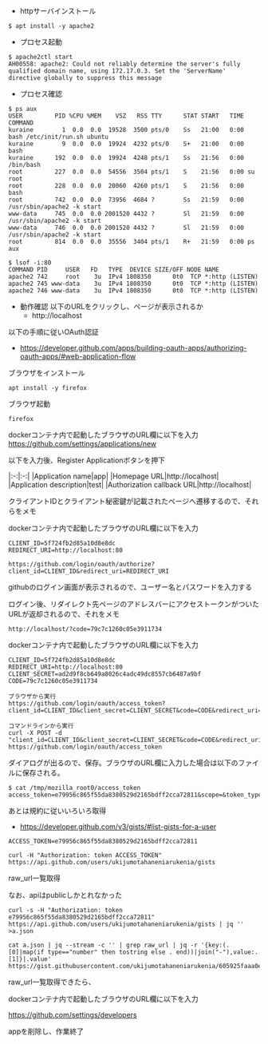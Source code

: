 - httpサーバインストール


```
$ apt install -y apache2
```

- プロセス起動

```
$ apache2ctl start
AH00558: apache2: Could not reliably determine the server's fully qualified domain name, using 172.17.0.3. Set the 'ServerName' directive globally to suppress this message
```

- プロセス確認

```
$ ps aux
USER         PID %CPU %MEM    VSZ   RSS TTY      STAT START   TIME COMMAND
kuraine        1  0.0  0.0  19528  3500 pts/0    Ss   21:00   0:00 bash /etc/init/run.sh ubuntu
kuraine        9  0.0  0.0  19924  4232 pts/0    S+   21:00   0:00 bash
kuraine      192  0.0  0.0  19924  4248 pts/1    Ss   21:56   0:00 /bin/bash
root         227  0.0  0.0  54556  3504 pts/1    S    21:56   0:00 su root
root         228  0.0  0.0  20060  4260 pts/1    S    21:56   0:00 bash
root         742  0.0  0.0  73956  4684 ?        Ss   21:59   0:00 /usr/sbin/apache2 -k start
www-data     745  0.0  0.0 2001520 4432 ?        Sl   21:59   0:00 /usr/sbin/apache2 -k start
www-data     746  0.0  0.0 2001520 4432 ?        Sl   21:59   0:00 /usr/sbin/apache2 -k start
root         814  0.0  0.0  35556  3404 pts/1    R+   21:59   0:00 ps aux

$ lsof -i:80
COMMAND PID     USER   FD   TYPE  DEVICE SIZE/OFF NODE NAME
apache2 742     root    3u  IPv4 1808350      0t0  TCP *:http (LISTEN)
apache2 745 www-data    3u  IPv4 1808350      0t0  TCP *:http (LISTEN)
apache2 746 www-data    3u  IPv4 1808350      0t0  TCP *:http (LISTEN)
```

- 動作確認
以下のURLをクリックし、ページが表示されるか
  - http://localhost


以下の手順に従いOAuth認証

- https://developer.github.com/apps/building-oauth-apps/authorizing-oauth-apps/#web-application-flow


ブラウザをインストール

```
apt install -y firefox
```

ブラウザ起動

```
firefox
```

dockerコンテナ内で起動したブラウザのURL欄に以下を入力
https://github.com/settings/applications/new


以下を入力後、Register Applicationボタンを押下

|:-:|:-:|
|Application name|app|
|Homepage URL|http://localhost|
|Application description|test|
|Authorization callback URL|http://localhost|


クライアントIDとクライアント秘密鍵が記載されたページへ遷移するので、それらをメモ

dockerコンテナ内で起動したブラウザのURL欄に以下を入力

```
CLIENT_ID=5f724fb2d85a10d8e8dc
REDIRECT_URI=http://localhost:80

https://github.com/login/oauth/authorize?client_id=CLIENT_ID&redirect_uri=REDIRECT_URI
```
githubのログイン画面が表示されるので、ユーザー名とパスワードを入力する

ログイン後、リダイレクト先ページのアドレスバーにアクセストークンがついたURLが返却されるので、それをメモ

```
http://localhost/?code=79c7c1260c05e3911734
```

dockerコンテナ内で起動したブラウザのURL欄に以下を入力

```
CLIENT_ID=5f724fb2d85a10d8e8dc
REDIRECT_URI=http://localhost:80
CLIENT_SECRET=ad2d9f8cb649a8026c4adc49dc8557cb6487a9bf
CODE=79c7c1260c05e3911734

ブラウザから実行
https://github.com/login/oauth/access_token?client_id=CLIENT_ID&client_secret=CLIENT_SECRET&code=CODE&redirect_uri=REDIRECT_URI

コマンドラインから実行
curl -X POST -d "client_id=CLIENT_ID&client_secret=CLIENT_SECRET&code=CODE&redirect_uri=REDIRECT_URI" https://github.com/login/oauth/access_token
```

ダイアログが出るので、保存。ブラウザのURL欄に入力した場合は以下のファイルに保存される。

```
$ cat /tmp/mozilla_root0/access_token
access_token=e79956c865f55da8380529d2165bdff2cca72811&scope=&token_type=bearer
```

あとは規約に従いいろいろ取得
- https://developer.github.com/v3/gists/#list-gists-for-a-user

```
ACCESS_TOKEN=e79956c865f55da8380529d2165bdff2cca72811

curl -H "Authorization: token ACCESS_TOKEN" https://api.github.com/users/ukijumotahaneniarukenia/gists
```



raw_url一覧取得

なお、apiはpublicしかとれなかった

```
curl -s -H "Authorization: token e79956c865f55da8380529d2165bdff2cca72811" https://api.github.com/users/ukijumotahaneniarukenia/gists | jq '' >a.json

cat a.json | jq --stream -c '' | grep raw_url | jq -r '{key:(.[0]|map(if type=="number" then tostring else . end))|join("-"),value:.[1]}|.value'
https://gist.githubusercontent.com/ukijumotahaneniarukenia/605925faaa0e7e7af57a1b9e6aebef22/raw/4663b4c9e43c95f2ce9f7c14eebfcd8d98bc518f/test
```

raw_url一覧取得できたら、

dockerコンテナ内で起動したブラウザのURL欄に以下を入力

https://github.com/settings/developers


appを削除し、作業終了
